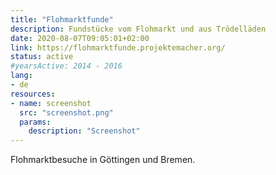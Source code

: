 ```yaml
---
title: "Flohmarktfunde"
description: Fundstücke vom Flohmarkt und aus Trödelläden
date: 2020-08-07T09:05:01+02:00
link: https://flohmarktfunde.projektemacher.org/
status: active
#yearsActive: 2014 - 2016
lang:
- de
resources:
- name: screenshot
  src: "screenshot.png"
  params:
    description: "Screenshot"
---
```

Flohmarktbesuche in Göttingen und Bremen.
